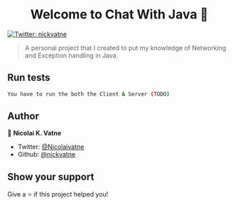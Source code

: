 <h1 align="center">Welcome to Chat With Java 👋</h1>
<p>
  <a href="https://twitter.com/Nicolaivatne">
    <img alt="Twitter: nickvatne" src="https://img.shields.io/twitter/follow/nickvatne.svg?style=social" target="_blank" />
  </a>
</p>

> A personal project that I created to put my knowledge of Networking and Exception handling in Java.


## Run tests

```sh
You have to run the both the Client & Server (TODO)
```

## Author

👤 **Nicolai K. Vatne**

* Twitter: [@Nicolaivatne](https://twitter.com/Nicolaivatne)
* Github: [@nickvatne](https://github.com/nickvatne)

## Show your support

Give a ⭐️ if this project helped you!


